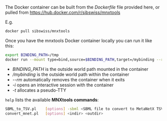 The Docker container can be built from the _Dockerfile_ file provided here, or pulled from https://hub.docker.com/r/sibswiss/mnxtools

E.g.
```bash
docker pull sibswiss/mnxtools
```

Once you have the mnxtools Docker container locally you can run it like this:
```bash
export BINDING_PATH=/tmp
docker run --mount type=bind,source=$BINDING_PATH,target=/mybinding --rm -i -t sibswiss/mnxtools
```
- *BINDING_PATH* is the outside world path mounted in the container
- */mybinding* is the outside world path within the container
- *--rm* automatically removes the container when it exits
- *-i* opens an interactive session with the container
- *-t* allocates a pseudo-TTY



```help``` lists the available **MNXtools commands**:
```bash
SBML_to_TSV.pl    [options] -sbml <SBML file to convert to MetaNetX TSV format> -outdir <dir>
convert_mnet.pl   [options] <indir> <outdir>

```
